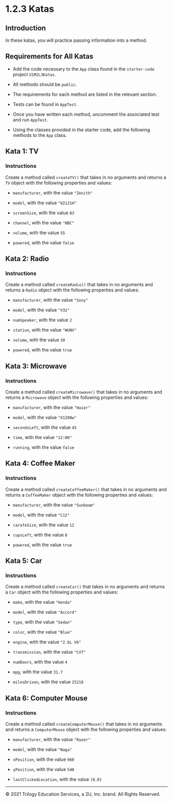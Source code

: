 # 1.2.3 Katas

## Introduction

In these katas, you will practice passing information into a method.

## Requirements for All Katas

- Add the code necessary to the `App` class found in the `starter-code` project `U1M2L3Katas`.

- All methods should be `public`.

- The requirements for each method are listed in the relevant section.

- Tests can be found in `AppTest`.

- Once you have written each method, uncomment the associated test and run `AppTest`.

- Using the classes provided in the starter code, add the following methods to the `App` class.

## Kata 1: TV

### Instructions

Create a method called `createTV()` that takes in no arguments and returns a `TV` object with the following properties and values:

- `manufacturer`, with the value `"Zenith"`

- `model`, with the value `"U2121H"`

- `screenSize`, with the value `83`

- `channel`, with the value `"NBC"`

- `volume`, with the value `55`

- `powered`, with the value `false`

## Kata 2: Radio

### Instructions

Create a method called `createRadio()` that takes in no arguments and returns a `Radio` object with the following properties and values:

- `manufacturer`, with the value `"Sony"`

- `model`, with the value `"V32"`

- `numSpeaker`, with the value `2`

- `station`, with the value `"WUNV"`

- `volume`, with the value `30`

- `powered`, with the value `true`

## Kata 3: Microwave

### Instructions

Create a method called `createMicrowave()` that takes in no arguments and returns a `Microwave` object with the following properties and values:

- `manufacturer`, with the value `"Haier"`

- `model`, with the value `"X1200w"`

- `secondsLeft`, with the value `45`

- `time`, with the value `"12:00"`

- `running`, with the value `false`

## Kata 4: Coffee Maker

### Instructions

Create a method called `createCoffeeMaker()` that takes in no arguments and returns a `CoffeeMaker` object with the following properties and values:

- `manufacturer`, with the value `"Sunbeam"`

- `model`, with the value `"C12"`

- `carafeSize`, with the value `12`

- `cupsLeft`, with the value `8`

- `powered`, with the value `true`

## Kata 5: Car

### Instructions

Create a method called `createCar()` that takes in no arguments and returns a `Car` object with the following properties and values:

- `make`, with the value `"Honda"`

- `model`, with the value `"Accord"`

- `type`, with the value `"Sedan"`

- `color`, with the value `"Blue"`

- `engine`, with the value `"2.6L V6"`

- `transmission`, with the value `"CVT"`

- `numDoors`, with the value `4`

- `mpg`, with the value `31.7`

- `milesDriven`, with the value `25218`

## Kata 6: Computer Mouse

### Instructions

Create a method called `createComputerMouse()` that takes in no arguments and returns a `ComputerMouse` object with the following properties and values:

- `manufacturer`, with the value `"Razer"`

- `model`, with the value `"Naga"`

- `xPosition`, with the value `960`

- `yPosition`, with the value `540`

- `lastClickedLocation`, with the value `[0,0]`

---

© 2021 Trilogy Education Services, a 2U, Inc. brand. All Rights Reserved.
